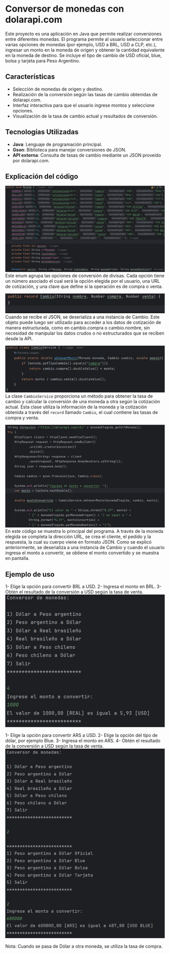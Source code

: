 # Conversor de monedas con dolarapi.com

Este proyecto es una aplicación en Java que permite realizar conversiones entre diferentes monedas. El programa permite al usuario seleccionar entre varias opciones de monedas (por ejemplo, USD a BRL, USD a CLP, etc.), ingresar un monto en la moneda de origen y obtener la cantidad equivalente en la moneda de destino.
Se incluye el tipo de cambio de USD oficial, blue, bolsa y tarjeta para Peso Argentino.

## Características

- Selección de monedas de origen y destino.
- Realización de la conversión según las tasas de cambio obtenidas de dolarapi.com.
- Interfaz interactiva para que el usuario ingrese montos y seleccione opciones.
- Visualización de la tasa de cambio actual y resultados de conversión.

## Tecnologías Utilizadas

- **Java**: Lenguaje de programación principal.
- **Gson**: Biblioteca para manejar conversiones de JSON.
- **API externa**: Consulta de tasas de cambio mediante un JSON proveído por dolarapi.com.

## Explicación del código

![Enum de las diferentes monedas](resources/images/enum.png)
Este enum agrupa las opciones de conversión de divisas. Cada opción tiene un número asociado el cual será la opción elegida por el usuario, una URL de cotización, y una clave que define si la operación es de compra o venta.

![Record Cambio](resources/images/cambioRecord.png)
Cuando se recibe el JSON, se deserializa a una instancia de Cambio. Este objeto puede luego ser utilizado para acceder a los datos de cotización de manera estructurada, como en cambio.compra o cambio.nombre, sin necesidad de manipular los datos crudos o no estructurados que se reciben desde la API.

![Servicio de cambio](resources/images/cambioService.png)
La clase `CambioService` proporciona un método para obtener la tasa de cambio y calcular la conversión de una moneda a otra según la cotización actual. Esta clase utiliza la información de la moneda y la cotización obtenida a través del `record` llamado `Cambio`, el cual contiene las tasas de compra y venta.

![Menú principal](resources/images/principal.png)
En este código se muestra lo principal del programa. A través de la moneda elegida se completa la dirección URL, se crea el cliente, el pedido y la respuesta, la cual su cuerpo viene en formato JSON. Como se explicó anteriormente, se deserializa a una instancia de Cambio y cuando el usuario ingresa el monto a convertir, se obtiene el monto convertido y se muestra en pantalla.

## Ejemplo de uso

1- Elige la opción para convertir BRL a USD.
2- Ingresa el monto en BRL.
3- Obtén el resultado de la conversión a USD según la tasa de venta.
![BRL a USD](resources/images/ejemplo1.png)

1- Elige la opción para convertir ARS a USD.
2- Elige la opción del tipo de dólar, por ejemplo Blue.
3- Ingresa el monto en ARS.
4- Obtén el resultado de la conversión a USD según la tasa de venta.
![ARS a USD Blue](resources/images/ejemplo2.png)

Nota: Cuando se pasa de Dólar a otra moneda, se utiliza la tasa de compra.
